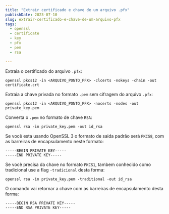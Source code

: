 ```yaml
---
title: "Extrair certificado e chave de um arquivo .pfx"
publishDate: 2023-07-10
slug: extrair-certificado-e-chave-de-um-arquivo-pfx
tags:
  - openssl
  - certificate
  - key
  - pfx
  - pem
  - rsa

---
```


Extraia o certificado do arquivo `.pfx`:

```shell
openssl pkcs12 -in <ARQUIVO_PONTO_PFX> -clcerts -nokeys -chain -out certificate.crt
```

Extraia a chave privada no formato `.pem` sem cifragem do arquivo `.pfx`:

```shell
openssl pkcs12 -in <ARQUIVO_PONTO_PFX> -nocerts -nodes -out private_key.pem
```

Converta o `.pem` no formato de chave `RSA`:

```shell
openssl rsa -in private_key.pem -out id_rsa
```

Se você esta usando OpenSSL 3 o formato de saida padrão será `PKCS8`, com as barreiras de encapsulamento neste formato:

```text
-----BEGIN PRIVATE KEY-----
-----END PRIVATE KEY-----
```

Se você precisa da chave no formato `PKCS1`, tambem conhecido como tradicional use a flag `-tradicional` desta forma:

```shell
openssl rsa -in private_key.pem -traditional -out id_rsa
```

O comando vai retornar a chave com as barreiras de encapsulamento desta forma:

```text
-----BEGIN RSA PRIVATE KEY-----
-----END RSA PRIVATE KEY-----
```

